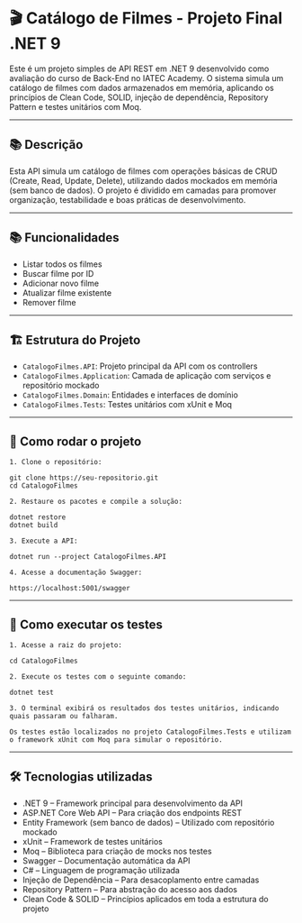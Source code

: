 # 🎬 Catálogo de Filmes - Projeto Final .NET 9

Este é um projeto simples de API REST em .NET 9 desenvolvido como avaliação do curso de Back-End no IATEC Academy. O sistema simula um catálogo de filmes com dados armazenados em memória, aplicando os princípios de Clean Code, SOLID, injeção de dependência, Repository Pattern e testes unitários com Moq.

---

## 📚 Descrição
Esta API simula um catálogo de filmes com operações básicas de CRUD (Create, Read, Update, Delete), utilizando dados mockados em memória (sem banco de dados). O projeto é dividido em camadas para promover organização, testabilidade e boas práticas de desenvolvimento.

---

## 📚 Funcionalidades

- Listar todos os filmes
- Buscar filme por ID
- Adicionar novo filme
- Atualizar filme existente
- Remover filme

---

## 🏗️ Estrutura do Projeto

- `CatalogoFilmes.API`: Projeto principal da API com os controllers
- `CatalogoFilmes.Application`: Camada de aplicação com serviços e repositório mockado
- `CatalogoFilmes.Domain`: Entidades e interfaces de domínio
- `CatalogoFilmes.Tests`: Testes unitários com xUnit e Moq

---

## 🚀 Como rodar o projeto

    1. Clone o repositório:

    git clone https://seu-repositorio.git
    cd CatalogoFilmes

    2. Restaure os pacotes e compile a solução:

    dotnet restore
    dotnet build

    3. Execute a API:

    dotnet run --project CatalogoFilmes.API

    4. Acesse a documentação Swagger:

    https://localhost:5001/swagger

---

## 🧪 Como executar os testes

    1. Acesse a raiz do projeto:

    cd CatalogoFilmes

    2. Execute os testes com o seguinte comando:
    
    dotnet test

    3. O terminal exibirá os resultados dos testes unitários, indicando quais passaram ou falharam.

    Os testes estão localizados no projeto CatalogoFilmes.Tests e utilizam o framework xUnit com Moq para simular o repositório.

---

## 🛠️ Tecnologias utilizadas
- .NET 9 – Framework principal para desenvolvimento da API
- ASP.NET Core Web API – Para criação dos endpoints REST
- Entity Framework (sem banco de dados) – Utilizado com repositório mockado
- xUnit – Framework de testes unitários
- Moq – Biblioteca para criação de mocks nos testes
- Swagger – Documentação automática da API
- C# – Linguagem de programação utilizada
- Injeção de Dependência – Para desacoplamento entre camadas
- Repository Pattern – Para abstração do acesso aos dados
- Clean Code & SOLID – Princípios aplicados em toda a estrutura do projeto
